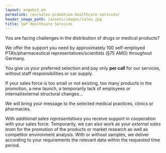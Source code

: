 ```yaml
---
layout: angebot_en
permalink: /en/sales-promotion-healthcare-services/
header_image_path: /assets/images/sales.jpg
title: S&P Healthcare Services
---
```

You are facing challenges in the distribution of drugs or medical products?

We offer the support you need by approximately 100 self-employed PTA’s/pharmaceutical representatives/scientists (&sect;75 AMG) throughout Germany.

You give us your preferred selection and pay only **per call** for our services, without staff responsibilities or car supply.

If your sales force is too small or not existing, too many products in the promotion, a new launch, a temporarily lack of employees or internal/external structural changes…

We will bring your message to the selected medical practices, clinics or pharmacies.

With *additional sales representatives* you receive support in cooperation with your sales force. Temporarily, we can also work as your *external sales team* for the promotion of the products or market research as well as competitor environment analysis. With or without samples, we deliver according to your requirements the relevant data within the requested time period.